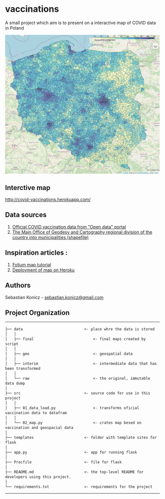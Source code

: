 # vaccinations
A small project which aim is to present on a interactive map of COVID data in Poland

![vaccinations_map](images/vacc_map.png)

## Interctive map
http://covid-vaccinations.herokuapp.com/

## Data sources
1. [Official COVID vaccination data from "Open data" portal](https://dane.gov.pl/pl/dataset/2476,odsetek-osob-zaszczepionych-przeciwko-covid19-w-gm?fbclid=IwAR059OLAARQT9Umr02jVnfn9abacBD0ZF12fNyHH7m1hHXUswt-tufdMDsA)
2. [The Main Office of Geodesy and Cartography regional division of the country into municipalities (shapefile)](http://www.gugik.gov.pl/pzgik/dane-bez-oplat/dane-z-panstwowego-rejestru-granic-i-powierzchni-jednostek-podzialow-terytorialnych-kraju-prg)

## Inspiration articles :
1. [Folium map tutorial](https://python-visualization.github.io/folium/installing.html)
2. [Deployment of map on Heroku](https://towardsdatascience.com/your-cool-folium-maps-on-the-web-313f9d1a6bcd)

## Authors
Sebastian Konicz - sebastian.konicz@gmail.com

## Project Organization

------------

    ├── data                            <- place whre the data is stored
    │   │
    │   ├── final                           <- final maps created by script
	│   │
    │   ├── geo                             <- geospatial data
    │   │
    │   ├── interim                         <- intermediate data that has been transformed
    │   │
    │   └── raw                             <- the original, immutable data dump
    │
    ├── src                             <- source code for use in this project
    │   │
    │   ├── 01_data_load.py                 <- transforms oficial vaccination data to datafram
    │   │
    │   └── 02_map.py                       <- crates map besed on vaccination and geospacial data
	│
    ├── templates                       <- folder with template sites for flask
	│
    ├── app.py                          <- app for running flask
	│
    ├── Procfile                        <- file for flask
	│
    ├── README.md                       <- the top-level README for developers using this project.
	│
    └── requirements.txt                <- requirements for the project

------------
